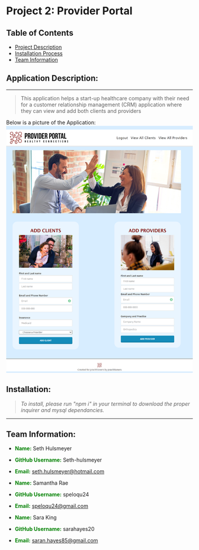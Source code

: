 # Project 2: Provider Portal

## Table of Contents

- [Project Description](#description)
- [Installation Process](#installation)
- [Team Information](#team)

## Application Description:

---

> This application helps a start-up healthcare company with their need for a customer relationship management (CRM) application where they can view and add both clients and providers

Below is a picture of the Application:
![landing page](./public/assets/localhost_8085_members.png)

## Installation:

> _To install, please run "npm i" in your terminal to download the proper inquirer and mysql dependancies._

---

## Team Information:

- <span style="color:green">**Name:**</span> Seth Hulsmeyer
- <span style="color:green">**GitHub Username:**</span> Seth-hulsmeyer
- <span style="color:green">**Email:**</span> seth.hulsmeyer@hotmail.com

- <span style="color:green">**Name:**</span> Samantha Rae
- <span style="color:green">**GitHub Username:**</span> speloqu24
- <span style="color:green">**Email:**</span> speloqu24@gmail.com

- <span style="color:green">**Name:**</span> Sara King
- <span style="color:green">**GitHub Username:**</span> sarahayes20
- <span style="color:green">**Email:**</span> saran.hayes85@gmail.com
